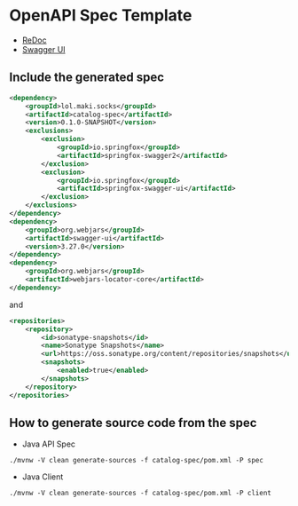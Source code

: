 # OpenAPI Spec Template

* [ReDoc](https://redocly.github.io/redoc/?url=https://raw.githubusercontent.com/making/spring-sockshop/master/catalog-spec/openapi/doc.yml)
* [Swagger UI](https://petstore.swagger.io/?url=https://raw.githubusercontent.com/making/spring-sockshop/master/catalog-spec/openapi/doc.yml)

## Include the generated spec

```xml
<dependency>
    <groupId>lol.maki.socks</groupId>
    <artifactId>catalog-spec</artifactId>
    <version>0.1.0-SNAPSHOT</version>
    <exclusions>
        <exclusion>
            <groupId>io.springfox</groupId>
            <artifactId>springfox-swagger2</artifactId>
        </exclusion>
        <exclusion>
            <groupId>io.springfox</groupId>
            <artifactId>springfox-swagger-ui</artifactId>
        </exclusion>
    </exclusions>
</dependency>
<dependency>
    <groupId>org.webjars</groupId>
    <artifactId>swagger-ui</artifactId>
    <version>3.27.0</version>
</dependency>
<dependency>
    <groupId>org.webjars</groupId>
    <artifactId>webjars-locator-core</artifactId>
</dependency>
```

and

```xml
<repositories>
    <repository>
        <id>sonatype-snapshots</id>
        <name>Sonatype Snapshots</name>
        <url>https://oss.sonatype.org/content/repositories/snapshots</url>
        <snapshots>
            <enabled>true</enabled>
        </snapshots>
    </repository>
</repositories>
```

## How to generate source code from the spec


* Java API Spec

```
./mvnw -V clean generate-sources -f catalog-spec/pom.xml -P spec
```

* Java Client

```
./mvnw -V clean generate-sources -f catalog-spec/pom.xml -P client
```
